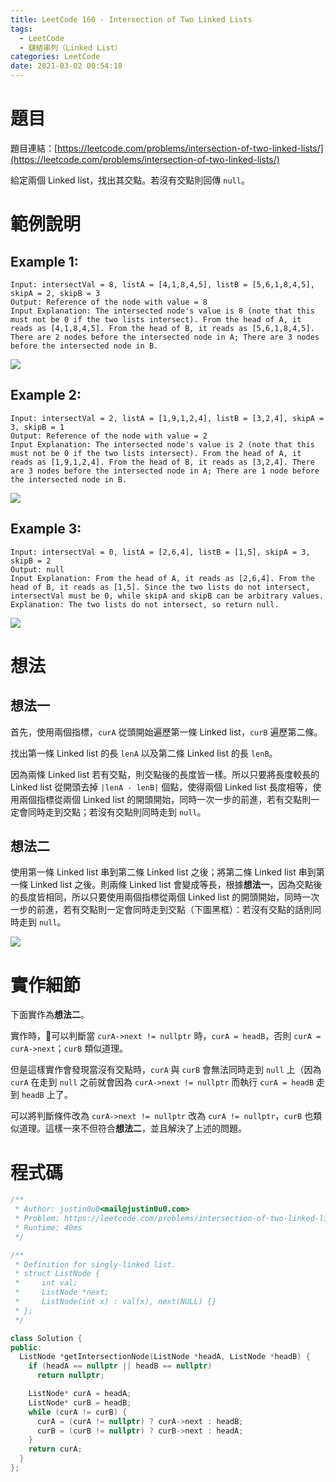 ```yaml
---
title: LeetCode 160 - Intersection of Two Linked Lists
tags:
  - LeetCode
  - 鏈結串列（Linked List）
categories: LeetCode
date: 2021-03-02 00:54:18
---
```


# 題目
題目連結：[https://leetcode.com/problems/intersection-of-two-linked-lists/](https://leetcode.com/problems/intersection-of-two-linked-lists/)

給定兩個 Linked list，找出其交點。若沒有交點則回傳 `null`。

# 範例說明

## Example 1:

```
Input: intersectVal = 8, listA = [4,1,8,4,5], listB = [5,6,1,8,4,5], skipA = 2, skipB = 3
Output: Reference of the node with value = 8
Input Explanation: The intersected node's value is 8 (note that this must not be 0 if the two lists intersect). From the head of A, it reads as [4,1,8,4,5]. From the head of B, it reads as [5,6,1,8,4,5]. There are 2 nodes before the intersected node in A; There are 3 nodes before the intersected node in B.
``` 
![](/assets/leetcode-160/160_example_1_1.png)

<!-- More -->

## Example 2:

```
Input: intersectVal = 2, listA = [1,9,1,2,4], listB = [3,2,4], skipA = 3, skipB = 1
Output: Reference of the node with value = 2
Input Explanation: The intersected node's value is 2 (note that this must not be 0 if the two lists intersect). From the head of A, it reads as [1,9,1,2,4]. From the head of B, it reads as [3,2,4]. There are 3 nodes before the intersected node in A; There are 1 node before the intersected node in B.
``` 
![](/assets/leetcode-160/160_example_2.png)

## Example 3:

```
Input: intersectVal = 0, listA = [2,6,4], listB = [1,5], skipA = 3, skipB = 2
Output: null
Input Explanation: From the head of A, it reads as [2,6,4]. From the head of B, it reads as [1,5]. Since the two lists do not intersect, intersectVal must be 0, while skipA and skipB can be arbitrary values.
Explanation: The two lists do not intersect, so return null.
```
![](/assets/leetcode-160/160_example_3.png)

# 想法

## 想法一

首先，使用兩個指標，`curA` 從頭開始遍歷第一條 Linked list，`curB` 遍歷第二條。

找出第一條 Linked list 的長 `lenA` 以及第二條 Linked list 的長 `lenB`。

因為兩條 Linked list 若有交點，則交點後的長度皆一樣。所以只要將長度較長的 Linked list 從開頭去掉 `|lenA - lenB|` 個點，使得兩個 Linked list 長度相等，使用兩個指標從兩個 Linked list 的開頭開始，同時一次一步的前進，若有交點則一定會同時走到交點；若沒有交點則同時走到 `null`。

## 想法二

使用第一條 Linked list 串到第二條 Linked list 之後；將第二條 Linked list 串到第一條 Linked list 之後。則兩條 Linked list 會變成等長，根據**想法一**，因為交點後的長度皆相同，所以只要使用兩個指標從兩個 Linked list 的開頭開始，同時一次一步的前進，若有交點則一定會同時走到交點（下圖黑框）：若沒有交點的話則同時走到 `null`。

![](/assets/leetcode-160/00.png)

# 實作細節

下面實作為**想法二**。

實作時，可以判斷當 `curA->next != nullptr` 時，`curA = headB`，否則 `curA = curA->next`；`curB` 類似道理。

但是這樣實作會發現當沒有交點時，`curA` 與 `curB` 會無法同時走到 `null` 上（因為 `curA` 在走到 `null` 之前就會因為 `curA->next != nullptr` 而執行 `curA = headB` 走到 `headB` 上了。

可以將判斷條件改為 `curA->next != nullptr` 改為 `curA != nullptr`，`curB` 也類似道理。這樣一來不但符合**想法二**，並且解決了上述的問題。

# 程式碼

```cpp
/**
 * Author: justin0u0<mail@justin0u0.com>
 * Problem: https://leetcode.com/problems/intersection-of-two-linked-lists
 * Runtime: 40ms
 */

/**
 * Definition for singly-linked list.
 * struct ListNode {
 *     int val;
 *     ListNode *next;
 *     ListNode(int x) : val(x), next(NULL) {}
 * };
 */

class Solution {
public:
  ListNode *getIntersectionNode(ListNode *headA, ListNode *headB) {
    if (headA == nullptr || headB == nullptr)
      return nullptr;

    ListNode* curA = headA;
    ListNode* curB = headB;
    while (curA != curB) {
      curA = (curA != nullptr) ? curA->next : headB;
      curB = (curB != nullptr) ? curB->next : headA;
    }
    return curA;
  }
};

```
